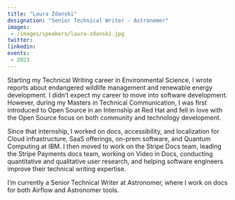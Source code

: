 ```yaml
---
title: "Laura Zdanski"
designation: "Senior Technical Writer - Astronomer"
images:
 - /images/speakers/laura-zdanski.jpg
twitter: 
linkedin: 
events:
 - 2023
---
```


Starting my Technical Writing career in Environmental Science, I wrote reports about endangered wildlife management and renewable energy development. I didn’t expect my career to move into software development. However, during my Masters in Technical Communication, I was first introduced to Open Source in an Internship at Red Hat and fell in love with the Open Source focus on both community and technology development. 



Since that internship, I worked on docs, accessibility, and localization for Cloud infrastructure, SaaS offerings, on-prem software, and Quantum Computing at IBM. I then moved to work on the Stripe Docs team, leading the Stripe Payments docs team, working on Video in Docs, conducting quantitative and qualitative user research, and helping software engineers improve their technical writing expertise.



I’m currently a Senior Technical Writer at Astronomer, where I work on docs for both Airflow and Astronomer tools. 
